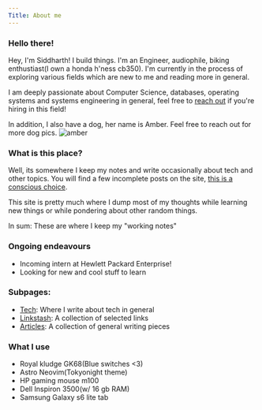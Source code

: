 ```yaml
---
Title: About me
---
```


### Hello there!

Hey, I'm Siddharth! I build things. I'm an Engineer, audiophile, biking enthustiast(I own a honda h'ness cb350).
I'm currently in the process of exploring various fields which are new to me and reading more in general.

I am deeply passionate about Computer Science, databases, operating systems and systems engineering in general, feel free to [reach out](mailto:siddharthtewari14@gmail.com) if you're hiring in this field!

<!-- You can also find my [resume here](https://sidt008.vercel.app/SiddharthTewariCV.pdf). -->

In addition, I also have a dog, her name is Amber. Feel free to reach out for more dog pics.
![amber](/amber.jpg#small#dark)

### What is this place?

Well, its somewhere I keep my notes and write occasionally about tech and other topics.
You will find a few incomplete posts on the site, [this is a conscious choice](https://notes.andymatuschak.org/Work_with_the_garage_door_up).

This site is pretty much where I dump most of my thoughts while learning new things or while pondering about other random things.

In sum: These are where I keep my "working notes"

### Ongoing endeavours
- Incoming intern at Hewlett Packard Enterprise!
- Looking for new and cool stuff to learn

### Subpages:
- [Tech](/tech): Where I write about tech in general
- [Linkstash](/linkstash): A collection of selected links
- [Articles](/articles): A collection of general writing pieces


### What I use

- Royal kludge GK68(Blue switches <3)
- Astro Neovim(Tokyonight theme)
- HP gaming mouse m100
- Dell Inspiron 3500(w/ 16 gb RAM)
- Samsung Galaxy s6 lite tab


